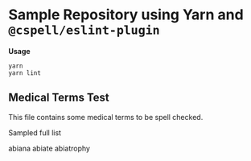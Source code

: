 # Sample Repository using Yarn and `@cspell/eslint-plugin`

**Usage**

```
yarn
yarn lint
```

## Medical Terms Test

This file contains some medical terms to be spell checked.

Sampled full list

abiana
abiate
abiatrophy
